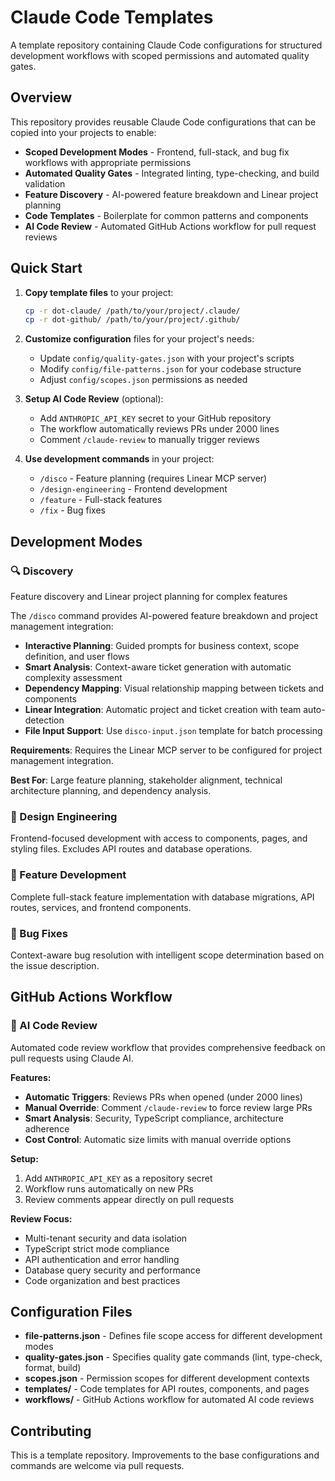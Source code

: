# Claude Code Templates

A template repository containing Claude Code configurations for structured development workflows with scoped permissions and automated quality gates.

## Overview

This repository provides reusable Claude Code configurations that can be copied into your projects to enable:

- **Scoped Development Modes** - Frontend, full-stack, and bug fix workflows with appropriate permissions
- **Automated Quality Gates** - Integrated linting, type-checking, and build validation
- **Feature Discovery** - AI-powered feature breakdown and Linear project planning
- **Code Templates** - Boilerplate for common patterns and components
- **AI Code Review** - Automated GitHub Actions workflow for pull request reviews

## Quick Start

1. **Copy template files** to your project:

   ```bash
   cp -r dot-claude/ /path/to/your/project/.claude/
   cp -r dot-github/ /path/to/your/project/.github/
   ```

2. **Customize configuration** files for your project's needs:
   - Update `config/quality-gates.json` with your project's scripts
   - Modify `config/file-patterns.json` for your codebase structure
   - Adjust `config/scopes.json` permissions as needed

3. **Setup AI Code Review** (optional):
   - Add `ANTHROPIC_API_KEY` secret to your GitHub repository
   - The workflow automatically reviews PRs under 2000 lines
   - Comment `/claude-review` to manually trigger reviews

4. **Use development commands** in your project:
   - `/disco` - Feature planning (requires Linear MCP server)
   - `/design-engineering` - Frontend development
   - `/feature` - Full-stack features
   - `/fix` - Bug fixes

## Development Modes

### 🔍 Discovery

Feature discovery and Linear project planning for complex features

The `/disco` command provides AI-powered feature breakdown and project management integration:

- **Interactive Planning**: Guided prompts for business context, scope definition, and user flows
- **Smart Analysis**: Context-aware ticket generation with automatic complexity assessment
- **Dependency Mapping**: Visual relationship mapping between tickets and components
- **Linear Integration**: Automatic project and ticket creation with team auto-detection
- **File Input Support**: Use `disco-input.json` template for batch processing

**Requirements**: Requires the Linear MCP server to be configured for project management integration.

**Best For**: Large feature planning, stakeholder alignment, technical architecture planning, and dependency analysis.

### 🎨 Design Engineering

Frontend-focused development with access to components, pages, and styling files. Excludes API routes and database operations.

### 🚀 Feature Development

Complete full-stack feature implementation with database migrations, API routes, services, and frontend components.

### 🔧 Bug Fixes

Context-aware bug resolution with intelligent scope determination based on the issue description.

## GitHub Actions Workflow

### 🤖 AI Code Review

Automated code review workflow that provides comprehensive feedback on pull requests using Claude AI.

**Features:**

- **Automatic Triggers**: Reviews PRs when opened (under 2000 lines)
- **Manual Override**: Comment `/claude-review` to force review large PRs
- **Smart Analysis**: Security, TypeScript compliance, architecture adherence
- **Cost Control**: Automatic size limits with manual override options

**Setup:**

1. Add `ANTHROPIC_API_KEY` as a repository secret
2. Workflow runs automatically on new PRs
3. Review comments appear directly on pull requests

**Review Focus:**

- Multi-tenant security and data isolation
- TypeScript strict mode compliance
- API authentication and error handling
- Database query security and performance
- Code organization and best practices

## Configuration Files

- **file-patterns.json** - Defines file scope access for different development modes
- **quality-gates.json** - Specifies quality gate commands (lint, type-check, format, build)
- **scopes.json** - Permission scopes for different development contexts
- **templates/** - Code templates for API routes, components, and pages
- **workflows/** - GitHub Actions workflow for automated AI code reviews

## Contributing

This is a template repository. Improvements to the base configurations and commands are welcome via pull requests.
